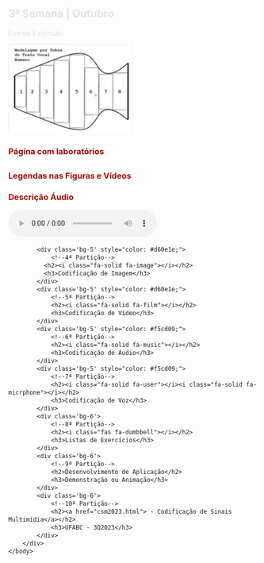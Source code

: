<html lang="en">
<head>
        <meta charset="utf-8">
        <meta name="viewport" content="width=device-width, initial-scale=1">
        <title>Rosto CSM</title>
        <link rel="stylesheet" href="css/principal.css">
        <script src="https://kit.fontawesome.com/0de557a137.js" crossorigin="anonymous"></script>
    </head>
    <body>
        <div class='container'>
            <div class='bg-5' style="color: #e3e0ea;">
                <!--1ª Partição-->
              <h2><i class="fa-solid fa-calendar"></i></h2>
              <h2>3ª Semana <span>| Outubro</span></h2>
              <p>Evento Extensão</p>
            </div>
            <div class='bg-1' style="color: #a10a0a;">
                <!--2ª Partição-->
                <!--Imagem para pic dos laboratórios-->
                <img src="Vase.jpg" usemap="#lab-map">
                <map name="lab-map">
                    <area target="_blank" alt="HTML5" href="Labs/Lab1/lab1.htm" coords="13,65,37,126" shape="rect">
                    <area target="_blank" alt="Aquisição de Video" href="Labs/Lab2/Lab2.htm" coords="37,54,63,135" shape="rect">
                    <area target="_blank" alt="Animação" href="Labs/Lab3/Lab3.htm" coords="65,43,92,147" shape="rect">
                    <area target="_blank" alt="Codificação de Imagem" href="Labs/Lab4/Lab4.htm" coords="91,30,123,157" shape="rect">
                    <area target="_blank" alt="Percepção e Captação de Áudio" href="Labs/Lab5/Lab5.htm" coords="123,22,153,168" shape="rect">
                    <area target="_blank" alt="Codificação de Voz" href="Labs/Lab6/Lab6.htm" coords="154,47,183,141" shape="rect">
                    <area target="_blank" alt="Codificação de Áudio" href="Labs/Lab7/Lab7.htm" coords="185,61,212,130" shape="rect">
                    <area target="_blank" alt="MIDI e MPEG.H" href="Labs/Lab8/Lab8.htm" coords="211,57,241,132" shape="rect">
                </map>
              <h3>Página com laboratórios</h3>
            </div>
            <div class='bg-1' style="color: #a10a0a;">
                <!--3ª Partição-->
              <h2><i class="fa-solid fa-closed-captioning"></i><i class="fa-solid fa-audio-description"></i></h2>
              <h3>Legendas nas Figuras e Vídeos</h3>
              <h3>Descrição Áudio</h3>
              <audio controls src="audios/Descrição.mp3"></audio>
            </div>
            
            <div class='bg-5' style="color: #d60e1e;">
                <!--4ª Partição-->
              <h2><i class="fa-solid fa-image"></i></h2>
              <h3>Codificação de Imagem</h3>
            </div>
            <div class='bg-5' style="color: #d60e1e;">
                <!--5ª Partição-->
                <h2><i class="fa-solid fa-film"></i></h2>
                <h3>Codificação de Vídeo</h3>
            </div>
            <div class='bg-5' style="color: #f5cd09;">
                <!--6ª Partição-->
                <h2><i class="fa-solid fa-music"></i></h2>
                <h3>Codificação de Áudio</h3>
            </div>
            <div class='bg-5' style="color: #f5cd09;">
                <!--7ª Partição-->
                <h2><i class="fa-solid fa-user"></i><i class="fa-solid fa-micrphone"></i></h2>
                <h3>Codificação de Voz</h3>
            </div>
            <div class='bg-6'>
                <!--8ª Partição-->
                <h2><i class="fas fa-dumbbell"></i></h2>
                <h3>Listas de Exercícios</h3>
            </div>
            <div class='bg-6'>
                <!--9ª Partição-->
                <h2>Desenvolvimento de Aplicação</h2>
                <h3>Demonstração ou Animação</h3>
            </div>
            <div class='bg-6'>
                <!--10ª Partição-->
                <h2><a href="csm2023.html"> - Codificação de Sinais Multimídia</a></h2>
                <h3>UFABC - 3Q2023</h3>
            </div>
        </div>
    </body>
</html>
